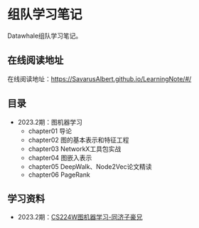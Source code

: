 # 组队学习笔记
Datawhale组队学习笔记。

## 在线阅读地址
在线阅读地址：https://SavarusAlbert.github.io/LearningNote/#/

## 目录
- 2023.2期：图机器学习
    - chapter01 导论
    - chapter02 图的基本表示和特征工程
    - chapter03 NetworkX工具包实战
    - chapter04 图嵌入表示
    - chapter05 DeepWalk、Node2Vec论文精读
    - chapter06 PageRank


## 学习资料
- 2023.2期：[CS224W图机器学习-同济子豪兄](https://github.com/TommyZihao/zihao_course/tree/main/CS224W)